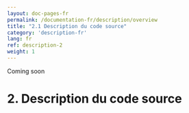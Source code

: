 ```yaml
---
layout: doc-pages-fr
permalink: /documentation-fr/description/overview
title: "2.1 Description du code source"
category: 'description-fr'
lang: fr
ref: description-2
weight: 1
---
```


<span class="label label-info">Coming soon</span>

# 2. Description du code source
